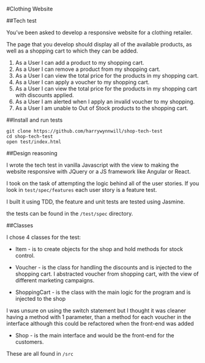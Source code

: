 #Clothing Website

##Tech test

You’ve been asked to develop a responsive website for a clothing retailer.


The page that you develop should display all of the available products, as well as a shopping cart to which they can be added.


1. As a User I can add a product to my shopping cart.
2. As a User I can remove a product from my shopping cart.
3. As a User I can view the total price for the products in my shopping cart.
4. As a User I can apply a voucher to my shopping cart.
5. As a User I can view the total price for the products in my shopping cart with discounts applied.
6. As a User I am alerted when I apply an invalid voucher to my shopping.
7. As a User I am unable to Out of Stock products to the shopping cart.


##Install and run tests

```
git clone https://github.com/harrywynnwill/shop-tech-test
cd shop-tech-test
open test/index.html
```

##Design reasoning

I wrote the tech test in vanilla Javascript with the view to making the website responsive with JQuery or a JS framework like Angular or React.

I took on the task of attempting the logic behind all of the user stories.
If you look in `test/spec/features` each user story is a feature test.

I built it using TDD, the feature and unit tests are tested using Jasmine.

the tests can be found in the `/test/spec` directory.

##Classes

I chose 4 classes for the test:

+  Item - is to create objects for the shop and hold methods for stock control.
+  Voucher - is the class for handling the discounts and is injected to the shopping cart.
  I abstracted voucher from shopping cart, with the view of different marketing campaigns.

+  ShoppingCart  - is the class with the main logic for the program and is injected to the shop

  I was unsure on using the switch statement but I thought it was cleaner having a method with 1 parameter, than a method for each voucher in the interface although this could be refactored when the front-end was added

+  Shop - is the main interface and would be the front-end for the customers.

These are all found in `/src`
